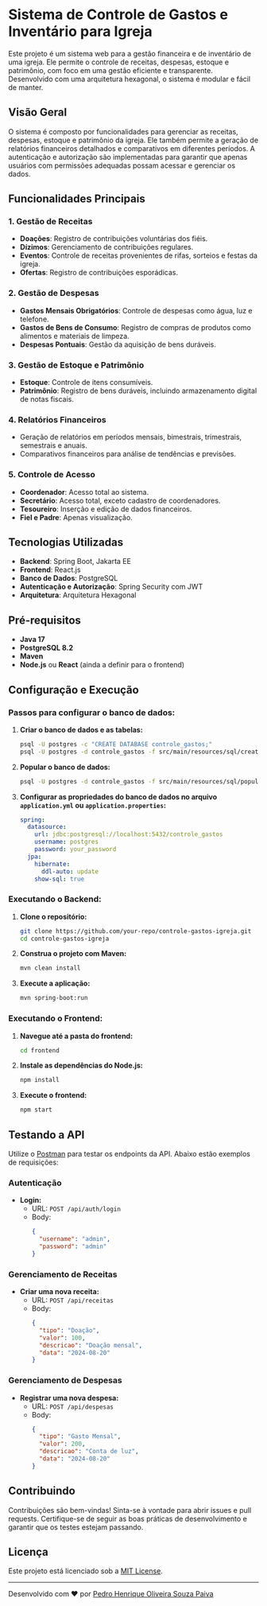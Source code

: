 # Sistema de Controle de Gastos e Inventário para Igreja

Este projeto é um sistema web para a gestão financeira e de inventário de uma igreja. Ele permite o controle de receitas, despesas, estoque e patrimônio, com foco em uma gestão eficiente e transparente. Desenvolvido com uma arquitetura hexagonal, o sistema é modular e fácil de manter.

## Visão Geral

O sistema é composto por funcionalidades para gerenciar as receitas, despesas, estoque e patrimônio da igreja. Ele também permite a geração de relatórios financeiros detalhados e comparativos em diferentes períodos. A autenticação e autorização são implementadas para garantir que apenas usuários com permissões adequadas possam acessar e gerenciar os dados.

## Funcionalidades Principais

### 1. Gestão de Receitas
- **Doações**: Registro de contribuições voluntárias dos fiéis.
- **Dízimos**: Gerenciamento de contribuições regulares.
- **Eventos**: Controle de receitas provenientes de rifas, sorteios e festas da igreja.
- **Ofertas**: Registro de contribuições esporádicas.

### 2. Gestão de Despesas
- **Gastos Mensais Obrigatórios**: Controle de despesas como água, luz e telefone.
- **Gastos de Bens de Consumo**: Registro de compras de produtos como alimentos e materiais de limpeza.
- **Despesas Pontuais**: Gestão da aquisição de bens duráveis.

### 3. Gestão de Estoque e Patrimônio
- **Estoque**: Controle de itens consumíveis.
- **Patrimônio**: Registro de bens duráveis, incluindo armazenamento digital de notas fiscais.

### 4. Relatórios Financeiros
- Geração de relatórios em períodos mensais, bimestrais, trimestrais, semestrais e anuais.
- Comparativos financeiros para análise de tendências e previsões.

### 5. Controle de Acesso
- **Coordenador**: Acesso total ao sistema.
- **Secretário**: Acesso total, exceto cadastro de coordenadores.
- **Tesoureiro**: Inserção e edição de dados financeiros.
- **Fiel e Padre**: Apenas visualização.

## Tecnologias Utilizadas

- **Backend**: Spring Boot, Jakarta EE
- **Frontend**: React.js
- **Banco de Dados**: PostgreSQL
- **Autenticação e Autorização**: Spring Security com JWT
- **Arquitetura**: Arquitetura Hexagonal

## Pré-requisitos

- **Java 17**
- **PostgreSQL 8.2**
- **Maven**
- **Node.js** ou **React** (ainda a definir para o frontend)

## Configuração e Execução

### Passos para configurar o banco de dados:

1. **Criar o banco de dados e as tabelas:**
    ```bash
    psql -U postgres -c "CREATE DATABASE controle_gastos;"
    psql -U postgres -d controle_gastos -f src/main/resources/sql/create_tables.sql
    ```

2. **Popular o banco de dados:**
    ```bash
    psql -U postgres -d controle_gastos -f src/main/resources/sql/populate_db.sql
    ```

3. **Configurar as propriedades do banco de dados no arquivo `application.yml` ou `application.properties`:**
    ```yaml
    spring:
      datasource:
        url: jdbc:postgresql://localhost:5432/controle_gastos
        username: postgres
        password: your_password
      jpa:
        hibernate:
          ddl-auto: update
        show-sql: true
    ```

### Executando o Backend:

1. **Clone o repositório:**
    ```bash
    git clone https://github.com/your-repo/controle-gastos-igreja.git
    cd controle-gastos-igreja
    ```

2. **Construa o projeto com Maven:**
    ```bash
    mvn clean install
    ```

3. **Execute a aplicação:**
    ```bash
    mvn spring-boot:run
    ```

### Executando o Frontend:

1. **Navegue até a pasta do frontend:**
    ```bash
    cd frontend
    ```

2. **Instale as dependências do Node.js:**
    ```bash
    npm install
    ```

3. **Execute o frontend:**
    ```bash
    npm start
    ```

## Testando a API

Utilize o [Postman](https://www.postman.com/downloads/) para testar os endpoints da API. Abaixo estão exemplos de requisições:

### Autenticação

- **Login:**
    - URL: `POST /api/auth/login`
    - Body:
      ```json
      {
        "username": "admin",
        "password": "admin"
      }
      ```

### Gerenciamento de Receitas

- **Criar uma nova receita:**
    - URL: `POST /api/receitas`
    - Body:
      ```json
      {
        "tipo": "Doação",
        "valor": 100,
        "descricao": "Doação mensal",
        "data": "2024-08-20"
      }
      ```

### Gerenciamento de Despesas

- **Registrar uma nova despesa:**
    - URL: `POST /api/despesas`
    - Body:
      ```json
      {
        "tipo": "Gasto Mensal",
        "valor": 200,
        "descricao": "Conta de luz",
        "data": "2024-08-20"
      }
      ```

## Contribuindo

Contribuições são bem-vindas! Sinta-se à vontade para abrir issues e pull requests. Certifique-se de seguir as boas práticas de desenvolvimento e garantir que os testes estejam passando.

## Licença

Este projeto está licenciado sob a [MIT License](LICENSE).

---

Desenvolvido com ❤️ por [Pedro Henrique Oliveira Souza Paiva](https://github.com/PedroOSPaiva)
